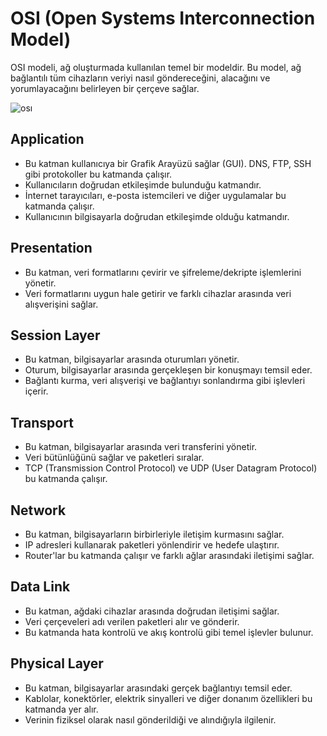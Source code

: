 # OSI (Open Systems Interconnection Model)

OSI modeli, ağ oluşturmada kullanılan temel bir modeldir. Bu model, ağ bağlantılı tüm cihazların veriyi nasıl göndereceğini, alacağını ve yorumlayacağını belirleyen bir çerçeve sağlar.

![osı](https://github.com/kaaneeksi/ISO-Model/blob/main/G%C3%B6rseller/%C4%B1so.svg)


## Application 

- Bu katman kullanıcıya bir Grafik Arayüzü sağlar (GUI). DNS, FTP, SSH gibi protokoller bu katmanda çalışır. 
- Kullanıcıların doğrudan etkileşimde bulunduğu katmandır.
- İnternet tarayıcıları, e-posta istemcileri ve diğer uygulamalar bu katmanda çalışır.
- Kullanıcının bilgisayarla doğrudan etkileşimde olduğu katmandır.

## Presentation 

- Bu katman, veri formatlarını çevirir ve şifreleme/dekripte işlemlerini yönetir.
- Veri formatlarını uygun hale getirir ve farklı cihazlar arasında veri alışverişini sağlar.

## Session Layer

- Bu katman, bilgisayarlar arasında oturumları yönetir.
- Oturum, bilgisayarlar arasında gerçekleşen bir konuşmayı temsil eder.
- Bağlantı kurma, veri alışverişi ve bağlantıyı sonlandırma gibi işlevleri içerir.

## Transport

- Bu katman, bilgisayarlar arasında veri transferini yönetir.
- Veri bütünlüğünü sağlar ve paketleri sıralar.
- TCP (Transmission Control Protocol) ve UDP (User Datagram Protocol) bu katmanda çalışır.

## Network

- Bu katman, bilgisayarların birbirleriyle iletişim kurmasını sağlar.
- IP adresleri kullanarak paketleri yönlendirir ve hedefe ulaştırır.
- Router'lar bu katmanda çalışır ve farklı ağlar arasındaki iletişimi sağlar.

## Data Link

- Bu katman, ağdaki cihazlar arasında doğrudan iletişimi sağlar.
- Veri çerçeveleri adı verilen paketleri alır ve gönderir.
- Bu katmanda hata kontrolü ve akış kontrolü gibi temel işlevler bulunur.

## Physical Layer

- Bu katman, bilgisayarlar arasındaki gerçek bağlantıyı temsil eder.
- Kablolar, konektörler, elektrik sinyalleri ve diğer donanım özellikleri bu katmanda yer alır.
- Verinin fiziksel olarak nasıl gönderildiği ve alındığıyla ilgilenir.
